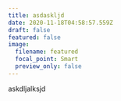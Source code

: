 ```yaml
---
title: asdaskljd
date: 2020-11-18T04:58:57.559Z
draft: false
featured: false
image:
  filename: featured
  focal_point: Smart
  preview_only: false
---
```

askdljalksjd